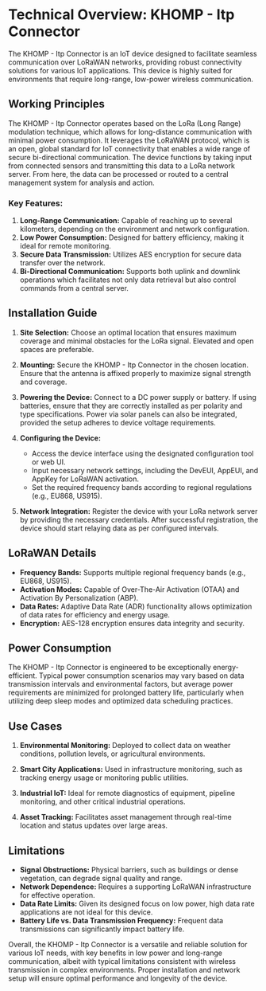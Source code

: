 # Technical Overview: KHOMP - Itp Connector

The KHOMP - Itp Connector is an IoT device designed to facilitate seamless communication over LoRaWAN networks, providing robust connectivity solutions for various IoT applications. This device is highly suited for environments that require long-range, low-power wireless communication.

## Working Principles

The KHOMP - Itp Connector operates based on the LoRa (Long Range) modulation technique, which allows for long-distance communication with minimal power consumption. It leverages the LoRaWAN protocol, which is an open, global standard for IoT connectivity that enables a wide range of secure bi-directional communication. The device functions by taking input from connected sensors and transmitting this data to a LoRa network server. From here, the data can be processed or routed to a central management system for analysis and action.

### Key Features:

1. **Long-Range Communication:** Capable of reaching up to several kilometers, depending on the environment and network configuration.
2. **Low Power Consumption:** Designed for battery efficiency, making it ideal for remote monitoring.
3. **Secure Data Transmission:** Utilizes AES encryption for secure data transfer over the network.
4. **Bi-Directional Communication:** Supports both uplink and downlink operations which facilitates not only data retrieval but also control commands from a central server.

## Installation Guide

1. **Site Selection:** Choose an optimal location that ensures maximum coverage and minimal obstacles for the LoRa signal. Elevated and open spaces are preferable.

2. **Mounting:** Secure the KHOMP - Itp Connector in the chosen location. Ensure that the antenna is affixed properly to maximize signal strength and coverage.

3. **Powering the Device:** Connect to a DC power supply or battery. If using batteries, ensure that they are correctly installed as per polarity and type specifications. Power via solar panels can also be integrated, provided the setup adheres to device voltage requirements.

4. **Configuring the Device:** 
   - Access the device interface using the designated configuration tool or web UI.
   - Input necessary network settings, including the DevEUI, AppEUI, and AppKey for LoRaWAN activation.
   - Set the required frequency bands according to regional regulations (e.g., EU868, US915).

5. **Network Integration:** Register the device with your LoRa network server by providing the necessary credentials. After successful registration, the device should start relaying data as per configured intervals.

## LoRaWAN Details

- **Frequency Bands:** Supports multiple regional frequency bands (e.g., EU868, US915).
- **Activation Modes:** Capable of Over-The-Air Activation (OTAA) and Activation By Personalization (ABP).
- **Data Rates:** Adaptive Data Rate (ADR) functionality allows optimization of data rates for efficiency and energy usage.
- **Encryption:** AES-128 encryption ensures data integrity and security.

## Power Consumption

The KHOMP - Itp Connector is engineered to be exceptionally energy-efficient. Typical power consumption scenarios may vary based on data transmission intervals and environmental factors, but average power requirements are minimized for prolonged battery life, particularly when utilizing deep sleep modes and optimized data scheduling practices.

## Use Cases

1. **Environmental Monitoring:** Deployed to collect data on weather conditions, pollution levels, or agricultural environments.
   
2. **Smart City Applications:** Used in infrastructure monitoring, such as tracking energy usage or monitoring public utilities.

3. **Industrial IoT:** Ideal for remote diagnostics of equipment, pipeline monitoring, and other critical industrial operations.

4. **Asset Tracking:** Facilitates asset management through real-time location and status updates over large areas.

## Limitations

- **Signal Obstructions:** Physical barriers, such as buildings or dense vegetation, can degrade signal quality and range.
- **Network Dependence:** Requires a supporting LoRaWAN infrastructure for effective operation.
- **Data Rate Limits:** Given its designed focus on low power, high data rate applications are not ideal for this device.
- **Battery Life vs. Data Transmission Frequency:** Frequent data transmissions can significantly impact battery life.

Overall, the KHOMP - Itp Connector is a versatile and reliable solution for various IoT needs, with key benefits in low power and long-range communication, albeit with typical limitations consistent with wireless transmission in complex environments. Proper installation and network setup will ensure optimal performance and longevity of the device.
